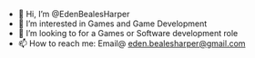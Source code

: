 - 👋 Hi, I’m @EdenBealesHarper
- 👀 I’m interested in Games and Game Development
- 💞️ I’m looking to for a Games or Software development role
- 📫 How to reach me: Email@ eden.bealesharper@gmail.com

<!---
EdenBealesHarper/EdenBealesHarper is a ✨ special ✨ repository because its `README.md` (this file) appears on your GitHub profile.
You can click the Preview link to take a look at your changes.
--->
